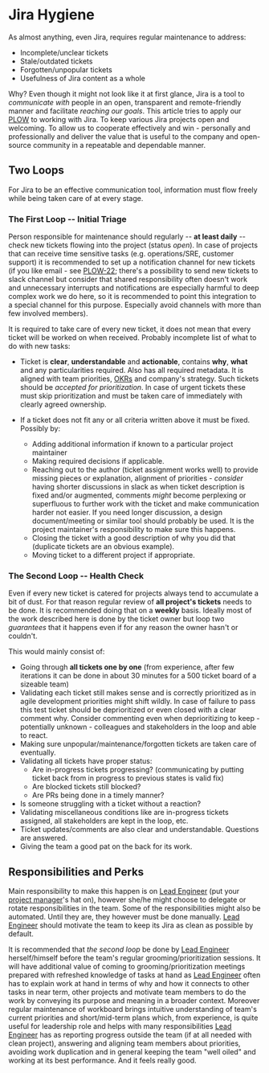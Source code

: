 # Jira Hygiene

As almost anything, even Jira, requires regular maintenance to address:

-   Incomplete/unclear tickets
-   Stale/outdated tickets
-   Forgotten/unpopular tickets
-   Usefulness of Jira content as a whole

Why? Even though it might not look like it at first glance, Jira is a tool to *communicate with* people in an open, transparent and remote-friendly manner and facilitate *reaching our goals*. This article tries to apply our [PLOW](https://culture.mayadata.io/plow/plow.html) to working with Jira. To keep various Jira projects open and welcoming. To allow us to cooperate effectively and win - personally and professionally and deliver the value that is useful to the company and open-source community in a repeatable and dependable manner.

## Two Loops

For Jira to be an effective communication tool, information must flow freely while being taken care of at every stage.

### The First Loop \-- Initial Triage

Person responsible for maintenance should regularly \-- **at least daily** \-- check new tickets flowing into the project (status *open*). In case of projects that can receive time sensitive tasks (e.g. operations/SRE, customer support) it is recommended to set up a notification channel for new tickets (if you like email - see [PLOW-22](https://mayadata.atlassian.net/browse/PLOW-22);
there's a possibility to send new tickets to slack channel but consider that shared responsibility often doesn't work and unnecessary interrupts and notifications are especially harmful to deep complex work we do here, so it is recommended to point this integration to a special channel for this purpose. Especially avoid channels with more than few involved members).

It is required to take care of every new ticket, it does not mean that every ticket will be worked on when received. Probably incomplete list of what to do with new tasks:

-   Ticket is **clear**, **understandable** and **actionable**, contains **why**, **what** and any particularities required. Also has all required metadata. It is aligned with team priorities, [OKRs](https://culture.mayadata.io/process/okr.html) and company's strategy. Such tickets should be *accepted for prioritization*. In case of urgent tickets these must skip prioritization and must be taken care of immediately with clearly agreed ownership.

-   If a ticket does not fit any or all criteria written above it must be fixed. Possibly by:
    -   Adding additional information if known to a particular project maintainer
    -   Making required decisions if applicable.
    -   Reaching out to the author (ticket assignment works well) to provide missing pieces or explanation, alignment of priorities - *consider* having shorter discussions in slack as when ticket description is fixed and/or augmented, comments *might* become perplexing or superfluous to further work with the ticket and make communication harder not easier. If you need longer discussion, a design document/meeting or similar tool should probably be used. It is the project maintainer's responsibility to make sure this happens.
    -   Closing the ticket with a good description of why you did that (duplicate tickets are an obvious example).
    -   Moving ticket to a different project if appropriate.

### The Second Loop \-- Health Check

Even if every new ticket is catered for projects always tend to accumulate a bit of dust. For that reason regular review of **all project's tickets** needs to be done. It is recommended doing that on a **weekly** basis. Ideally most of the work described here is done by the ticket owner but loop two *guarantees* that it happens even if for any reason the owner hasn't or couldn't.

This would mainly consist of:

-   Going through **all tickets one by one** (from experience, after few iterations it can be done in about 30 minutes for a 500 ticket board of a sizeable team)
-   Validating each ticket still makes sense and is correctly prioritized as in agile development priorities might shift wildly. In case of failure to pass this test ticket should be deprioritized or even closed with a clear comment why. Consider commenting even when deprioritizing to keep - potentially unknown - colleagues and stakeholders in the loop and able to react.
-   Making sure unpopular/maintenance/forgotten tickets are taken care of eventually.
-   Validating all tickets have proper status:
    -   Are in-progress tickets progressing? (communicating by putting ticket back from in progress to previous states is valid fix)
    -   Are blocked tickets still blocked?
    -   Are PRs being done in a timely manner?
-   Is someone struggling with a ticket without a reaction?
-   Validating miscellaneous conditions like are in-progress tickets assigned, all stakeholders are kept in the loop, etc.
-   Ticket updates/comments are also clear and understandable. Questions are answered.
-   Giving the team a good pat on the back for its work.

## Responsibilities and Perks

Main responsibility to make this happen is on [Lead Engineer](https://culture.mayadata.io/job-roles/lead-engineer.html) (put your [project manager](https://culture.mayadata.io/job-roles/lead-engineer.html#project-management)'s hat on), however she/he might choose to delegate or rotate responsibilities in the team. Some of the responsibilities might also be automated. Until they are, they however must be done manually. [Lead Engineer](https://culture.mayadata.io/job-roles/lead-engineer.html) should motivate the team to keep its Jira as clean as possible by default.

It is recommended that *the second loop* be done by [Lead Engineer](https://culture.mayadata.io/job-roles/lead-engineer.html) herself/himself before the team\'s regular grooming/prioritization sessions. It will have additional value of coming to grooming/prioritization meetings prepared with refreshed knowledge of tasks at hand as [Lead Engineer](https://culture.mayadata.io/job-roles/lead-engineer.html) often has to explain work at hand in terms of why and how it connects to other tasks in near term, other projects and motivate team members to do the work by conveying its purpose and meaning in a broader context. Moreover regular maintenance of workboard brings intuitive understanding of team's current priorities and short/mid-term plans which, from experience, is quite useful for leadership role and helps with many responsibilities [Lead Engineer](https://culture.mayadata.io/job-roles/lead-engineer.html) has as reporting progress outside the team (if at all needed with clean project), answering and aligning team members about priorities, avoiding work duplication and in general keeping the team "well oiled" and working at its best performance. And it feels really good.
